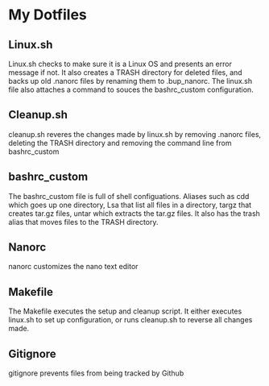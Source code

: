 # My Dotfiles
## Linux.sh
Linux.sh checks to make sure it is a Linux OS and presents an error message if not. It also creates a TRASH directory for deleted files, and backs up old .nanorc files by renaming them to .bup_nanorc. The linux.sh file also attaches a command to souces the bashrc_custom configuration.
## Cleanup.sh
cleanup.sh reveres the changes made by linux.sh by removing .nanorc files, deleting the TRASH directory and removing the command line from bashrc_custom
## bashrc_custom
The bashrc_custom file is full of shell configuations. Aliases such as cdd which goes up one directory, Lsa that list all files in a directory, targz that creates tar.gz files, untar which extracts the tar.gz files. It also has the trash alias that moves files to the TRASH directory.
## Nanorc 
nanorc customizes the nano text editor 
## Makefile
The Makefile executes the setup and cleanup script. It either executes linux.sh to set up configuration, or runs cleanup.sh to reverse all changes made.
## Gitignore
gitignore prevents files from being tracked by Github
